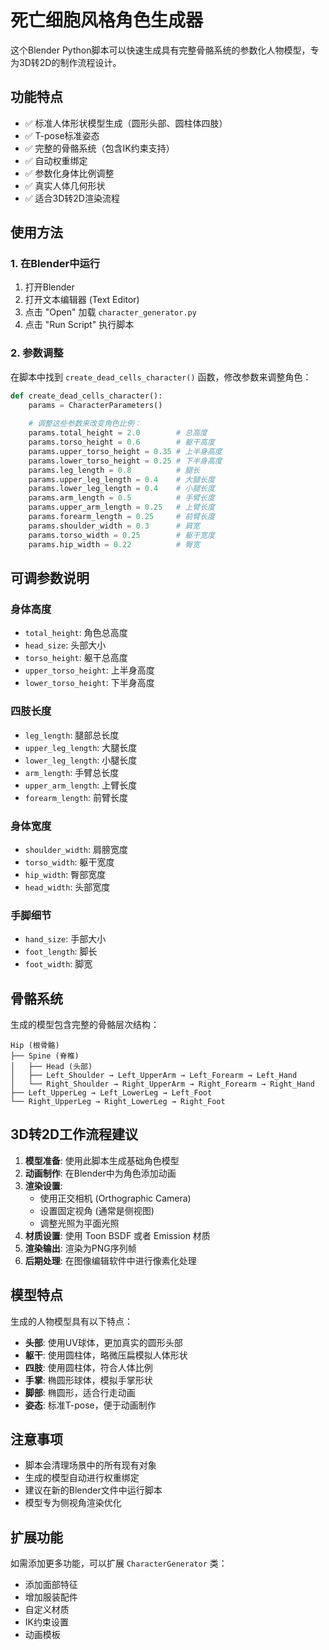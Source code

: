 # 死亡细胞风格角色生成器

这个Blender Python脚本可以快速生成具有完整骨骼系统的参数化人物模型，专为3D转2D的制作流程设计。

## 功能特点

- ✅ 标准人体形状模型生成（圆形头部、圆柱体四肢）
- ✅ T-pose标准姿态
- ✅ 完整的骨骼系统（包含IK约束支持）
- ✅ 自动权重绑定
- ✅ 参数化身体比例调整
- ✅ 真实人体几何形状
- ✅ 适合3D转2D渲染流程

## 使用方法

### 1. 在Blender中运行

1. 打开Blender
2. 打开文本编辑器 (Text Editor)
3. 点击 "Open" 加载 `character_generator.py`
4. 点击 "Run Script" 执行脚本

### 2. 参数调整

在脚本中找到 `create_dead_cells_character()` 函数，修改参数来调整角色：

```python
def create_dead_cells_character():
    params = CharacterParameters()
    
    # 调整这些参数来改变角色比例：
    params.total_height = 2.0        # 总高度
    params.torso_height = 0.6        # 躯干高度  
    params.upper_torso_height = 0.35 # 上半身高度
    params.lower_torso_height = 0.25 # 下半身高度
    params.leg_length = 0.8          # 腿长
    params.upper_leg_length = 0.4    # 大腿长度
    params.lower_leg_length = 0.4    # 小腿长度
    params.arm_length = 0.5          # 手臂长度
    params.upper_arm_length = 0.25   # 上臂长度
    params.forearm_length = 0.25     # 前臂长度
    params.shoulder_width = 0.3      # 肩宽
    params.torso_width = 0.25        # 躯干宽度
    params.hip_width = 0.22          # 臀宽
```

## 可调参数说明

### 身体高度
- `total_height`: 角色总高度
- `head_size`: 头部大小
- `torso_height`: 躯干总高度
- `upper_torso_height`: 上半身高度
- `lower_torso_height`: 下半身高度

### 四肢长度
- `leg_length`: 腿部总长度
- `upper_leg_length`: 大腿长度
- `lower_leg_length`: 小腿长度
- `arm_length`: 手臂总长度
- `upper_arm_length`: 上臂长度
- `forearm_length`: 前臂长度

### 身体宽度
- `shoulder_width`: 肩膀宽度
- `torso_width`: 躯干宽度
- `hip_width`: 臀部宽度
- `head_width`: 头部宽度

### 手脚细节
- `hand_size`: 手部大小
- `foot_length`: 脚长
- `foot_width`: 脚宽

## 骨骼系统

生成的模型包含完整的骨骼层次结构：

```
Hip (根骨骼)
├── Spine (脊椎)
│   ├── Head (头部)
│   ├── Left_Shoulder → Left_UpperArm → Left_Forearm → Left_Hand
│   └── Right_Shoulder → Right_UpperArm → Right_Forearm → Right_Hand
├── Left_UpperLeg → Left_LowerLeg → Left_Foot
└── Right_UpperLeg → Right_LowerLeg → Right_Foot
```

## 3D转2D工作流程建议

1. **模型准备**: 使用此脚本生成基础角色模型
2. **动画制作**: 在Blender中为角色添加动画
3. **渲染设置**: 
   - 使用正交相机 (Orthographic Camera)
   - 设置固定视角 (通常是侧视图)
   - 调整光照为平面光照
4. **材质设置**: 使用 Toon BSDF 或者 Emission 材质
5. **渲染输出**: 渲染为PNG序列帧
6. **后期处理**: 在图像编辑软件中进行像素化处理

## 模型特点

生成的人物模型具有以下特点：
- **头部**: 使用UV球体，更加真实的圆形头部
- **躯干**: 使用圆柱体，略微压扁模拟人体形状
- **四肢**: 使用圆柱体，符合人体比例
- **手掌**: 椭圆形球体，模拟手掌形状
- **脚部**: 椭圆形，适合行走动画
- **姿态**: 标准T-pose，便于动画制作

## 注意事项

- 脚本会清理场景中的所有现有对象
- 生成的模型自动进行权重绑定
- 建议在新的Blender文件中运行脚本
- 模型专为侧视角渲染优化

## 扩展功能

如需添加更多功能，可以扩展 `CharacterGenerator` 类：
- 添加面部特征
- 增加服装配件
- 自定义材质
- IK约束设置
- 动画模板